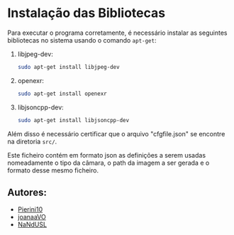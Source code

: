 # Instalação das Bibliotecas

Para executar o programa corretamente, é necessário instalar as seguintes bibliotecas no sistema usando o comando `apt-get`:

1. libjpeg-dev:
   ```bash
   sudo apt-get install libjpeg-dev
2. openexr:
   ```bash
   sudo apt-get install openexr
3. libjsoncpp-dev:
   ```bash
   sudo apt-get install libjsoncpp-dev

Além disso é necessário certificar que o arquivo "cfgfile.json" se encontre na diretoria ```src/```.

Este ficheiro contém em formato json as definições a serem usadas nomeadamente o tipo da câmara, o path da imagem a ser gerada e o formato desse mesmo ficheiro.

## Autores:

- [Pierini10](https://github.com/Pierini10)
- [joanaaVO](https://github.com/joanaaVO)
- [NaNdUSL](https://github.com/NaNdUSL)
